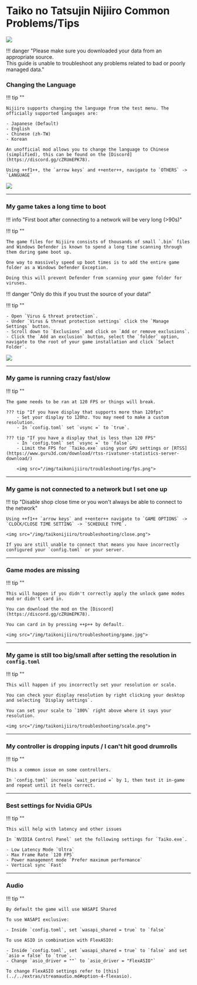 # Taiko no Tatsujin Nijiiro Common Problems/Tips
<img src="/img/taikonijiiro/taikonijiiro.png">

!!! danger "Please make sure you downloaded your data from an appropriate source.<br>This guide is unable to troubleshoot any problems related to bad or poorly managed data."

### Changing the Language

!!! tip ""

    Nijiiro supports changing the language from the test menu. The officially supported languages are:

    - Japanese (Default)                                                                   
    - English                                                                           
    - Chinese (zh-TW)                                                                   
    - Korean                 
    
    An unofficial mod allows you to change the language to Chinese (simplified), this can be found on the [Discord](https://discord.gg/cZRUmEPK78).
    
    Using ++f1++, the `arrow keys` and ++enter++, navigate to `OTHERS` -> `LANGUAGE`

<img src="/img/taikonijiiro/troubleshooting/lang.png">

---
### My game takes a long time to boot

!!! info "First boot after connecting to a network will be very long (>90s)"

!!! tip ""

    The game files for Nijiiro consists of thousands of small `.bin` files and Windows Defender is known to spend a long time scanning through them during game boot up.

    One way to massively speed up boot times is to add the entire game folder as a Windows Defender Exception.

    Doing this will prevent Defender from scanning your game folder for viruses.

!!! danger "Only do this if you trust the source of your data!"

!!! tip ""

    - Open `Virus & threat protection`.  
    - Under `Virus & threat protection settings` click the `Manage Settings` button.  
    - Scroll down to `Exclusions` and click on `Add or remove exclusions`.  
    - Click the `Add an exclusion` button, select the `folder` option, navigate to the root of your game installation and click `Select Folder`.

<img src="/img/taikonijiiro/troubleshooting/defender.png">

---
### My game is running crazy fast/slow

!!! tip ""

    The game needs to be ran at 120 FPS or things will break.
    
    ??? tip "If you have display that supports more than 120fps"                           
        - Set your display to 120hz. You may need to make a custom resolution.                                                                              
        - In `config.toml` set `vsync =` to `true`.  
     
    ??? tip "If you have a display that is less than 120 FPS"                                                   
        - In `config.toml` set `vsync =` to `false`.                                                                        
        - Limit the FPS for `Taiko.exe` using your GPU settings or [RTSS](https://www.guru3d.com/download/rtss-rivatuner-statistics-server-download/)      
    
        <img src="/img/taikonijiiro/troubleshooting/fps.png">

---
### My game is not connected to a network but I set one up

!!! tip "Disable shop close time or you won't always be able to connect to the network"

    Using ++f1++ `arrow keys` and ++enter++ navigate to `GAME OPTIONS` -> `CLOCK/CLOSE TIME SETTING` -> `SCHEDULE TYPE`.

    <img src="/img/taikonijiiro/troubleshooting/close.png">

    If you are still unable to connect that means you have incorrectly configured your `config.toml` or your server.

---
### Game modes are missing

!!! tip ""

    This will happen if you didn't correctly apply the unlock game modes mod or didn't card in.

    You can download the mod on the [Discord](https://discord.gg/cZRUmEPK78).

    You can card in by pressing ++p++ by default.

    <img src="/img/taikonijiiro/troubleshooting/game.jpg">

---
### My game is still too big/small after setting the resolution in `config.toml`

!!! tip ""

    This will happen if you incorrectly set your resolution or scale.

    You can check your display resolution by right clicking your desktop and selecting `Display settings`.

    You can set your scale to `100%` right above where it says your resolution.

    <img src="/img/taikonijiiro/troubleshooting/scale.png">

---
### My controller is dropping inputs / I can't hit good drumrolls

!!! tip ""

    This a common issue on some controllers.

    In `config.toml` increase `wait_period =` by 1, then test it in-game and repeat until it feels correct.

---
### Best settings for Nvidia GPUs

!!! tip ""

    This will help with latency and other issues
    
    In `NVIDIA Control Panel` set the following settings for `Taiko.exe`.    

    - Low Latency Mode `Ultra`                                                    
    - Max Frame Rate `120 FPS`                                          
    - Power management mode `Prefer maximum performance`                                         
    - Vertical sync `Fast`                                                  

---
### Audio

!!! tip ""

    By default the game will use WASAPI Shared
    
    To use WASAPI exclusive:

    - Inside `config.toml`, set `wasapi_shared = true` to `false`                             

    To use ASIO in combination with FlexASIO:

    - Inside `config.toml`, set `wasapi_shared = true` to `false` and set `asio = false` to `true`.
    - Change `asio_driver = ""` to `asio_driver = "FlexASIO"`

    To change FlexASIO settings refer to [this](../../extras/streamaudio.md#option-4-flexasio).

